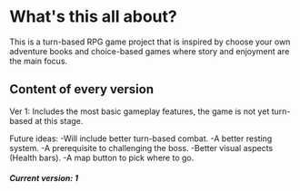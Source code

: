 # What's this all about?
This is a turn-based RPG game project that is inspired by choose your own adventure books and choice-based games where story and enjoyment are the main focus.

## Content of every version
Ver 1: Includes the most basic gameplay features, the game is not yet turn-based at this stage.

Future ideas: 
-Will include better turn-based combat.
-A better resting system.
-A prerequisite to challenging the boss.
-Better visual aspects (Health bars).
-A map button to pick where to go.

##### Current version: 1
